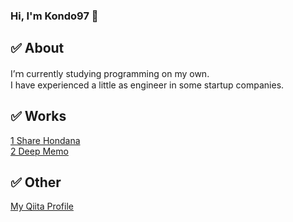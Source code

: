 ### Hi, I'm Kondo97 👋

## :white_check_mark: About 
I’ｍ currently studying programming on my own.<br>
I have experienced a little as engineer in some startup companies. 

## :white_check_mark: Works
[1 Share Hondana](https://github.com/kondo97/share-books)<br>
[2 Deep Memo](https://github.com/kondo97/deep-memo)

## :white_check_mark: Other
[My Qiita Profile](https://qiita.com/kondo97)




